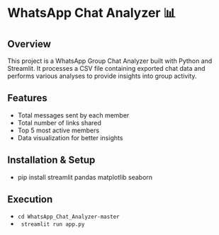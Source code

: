 # WhatsApp Chat Analyzer 📊
## Overview
This project is a WhatsApp Group Chat Analyzer built with Python and Streamlit. It processes a CSV file containing exported chat data and performs various analyses to provide insights into group activity.

## Features
 - Total messages sent by each member
 - Total number of links shared
 - Top 5 most active members
 - Data visualization for better insights

##  Installation & Setup
 - pip install streamlit pandas matplotlib seaborn
## Execution
- ```cd WhatsApp_Chat_Analyzer-master```
- ``` streamlit run app.py```
